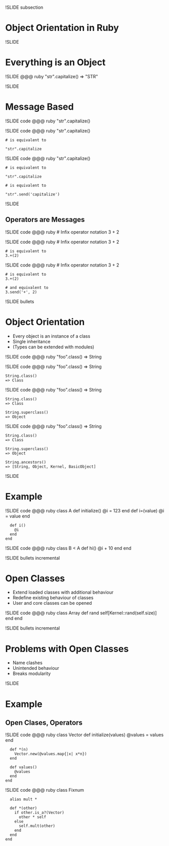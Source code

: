 !SLIDE subsection
# Object Orientation in Ruby #


!SLIDE
# Everything is an Object #


!SLIDE
    @@@ ruby
    "str".capitalize()
    => "STR"


!SLIDE
# Message Based #

!SLIDE code
    @@@ ruby
    "str".capitalize()


!SLIDE code
    @@@ ruby
    "str".capitalize()

    # is equivalent to

    "str".capitalize


!SLIDE code
    @@@ ruby
    "str".capitalize()

    # is equivalent to

    "str".capitalize

    # is equivalent to

    "str".send('capitalize')


!SLIDE
## Operators are Messages ##

!SLIDE code
    @@@ ruby
    # Infix operator notation
    3 + 2


!SLIDE code
    @@@ ruby
    # Infix operator notation
    3 + 2

    # is equivalent to
    3.+(2)


!SLIDE code
    @@@ ruby
    # Infix operator notation
    3 + 2

    # is equivalent to
    3.+(2)

    # and equivalent to
    3.send('+', 2)


!SLIDE bullets
# Object Orientation #
* Every object is an instance of a class
* Single inheritance
* (Types can be extended with modules)

!SLIDE code
    @@@ ruby
    "foo".class()
    => String


!SLIDE code
    @@@ ruby
    "foo".class()
    => String

    String.class()
    => Class


!SLIDE code
    @@@ ruby
    "foo".class()
    => String

    String.class()
    => Class

    String.superclass()
    => Object


!SLIDE code
    @@@ ruby
    "foo".class()
    => String

    String.class()
    => Class

    String.superclass()
    => Object

    String.ancestors()
    => [String, Object, Kernel, BasicObject]


!SLIDE
# Example #


!SLIDE code
    @@@ ruby
    class A
      def initialize()
        @i = 123
      end
      def i=(value)
        @i = value
      end

      def i()
        @i
      end
    end


!SLIDE code
    @@@ ruby
    class B < A
      def hi()
        @i + 10
      end
    end


!SLIDE bullets incremental
# Open Classes #
* Extend loaded classes with additional behaviour
* Redefine existing behaviour of classes
* User and core classes can be opened


!SLIDE code
    @@@ ruby
    class Array
      def rand
        self[Kernel::rand(self.size)]
       end
    end


!SLIDE bullets incremental
# Problems with Open Classes #
* Name clashes
* Unintended behaviour
* Breaks modularity


!SLIDE
# Example #
## Open Clases, Operators ##


!SLIDE code
    @@@ ruby
    class Vector
      def initialize(values)
        @values = values
      end

      def *(n)
        Vector.new(@values.map{|x| x*n})
      end

      def values()
        @values
      end
    end


!SLIDE code
    @@@ ruby
    class Fixnum

      alias mult *

      def *(other)
        if other.is_a?(Vector)
          other * self
        else
          self.mult(other)
        end
      end
    end
